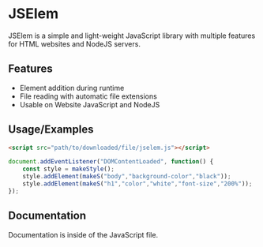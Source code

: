 # JSElem

JSElem is a simple and light-weight JavaScript library with multiple features for HTML websites and NodeJS servers.




## Features

- Element addition during runtime
- File reading with automatic file extensions
- Usable on Website JavaScript and NodeJS


## Usage/Examples
```html
<script src="path/to/downloaded/file/jselem.js"></script>
```
```javascript
document.addEventListener("DOMContentLoaded", function() {
    const style = makeStyle();
    style.addElement(makeS("body","background-color","black"));
    style.addElement(makeS("h1","color","white","font-size","200%"));
});
```


## Documentation

Documentation is inside of the JavaScript file.